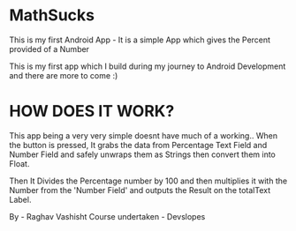 # MathSucks
This is my first Android App - It is a simple App which gives the Percent provided of a Number

This is my first app which I build during my journey to Android Development and there are more to come :) 

# HOW DOES IT WORK?

This app being a very very simple doesnt have much of a working.. When the button is pressed, It grabs the data from Percentage Text Field and Number Field and safely unwraps them as
Strings then convert them into Float.

Then It Divides the Percentage number by 100 and then multiplies it with the Number from the 'Number Field' and outputs the Result on the totalText Label.

By - Raghav Vashisht
Course undertaken - Devslopes
